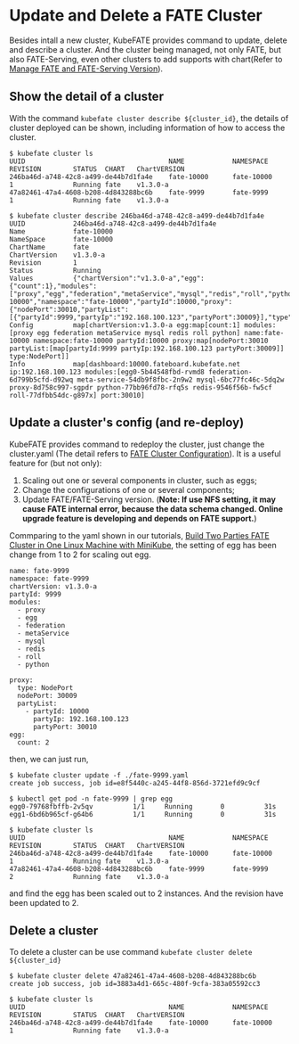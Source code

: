 # Update and Delete a FATE Cluster
Besides intall a new cluster, KubeFATE provides command to update, delete and describe a cluster. And the cluster being managed, not only FATE, but also FATE-Serving, even other clusters to add supports with chart(Refer to [Manage FATE and FATE-Serving Version](./Manage_FATE_and_FATE-Serving_Version.md)).

## Show the detail of a cluster
With the command `kubefate cluster describe ${cluster_id}`, the details of cluster deployed can be shown, including information of how to access the cluster.

```
$ kubefate cluster ls
UUID                                    NAME            NAMESPACE       REVISION        STATUS  CHART   ChartVERSION
246ba46d-a748-42c8-a499-de44b7d1fa4e    fate-10000      fate-10000      1               Running fate    v1.3.0-a
47a82461-47a4-4608-b208-4d843288bc6b    fate-9999       fate-9999       1               Running fate    v1.3.0-a

$ kubefate cluster describe 246ba46d-a748-42c8-a499-de44b7d1fa4e
UUID            246ba46d-a748-42c8-a499-de44b7d1fa4e                                                                                                                                                                                                        
Name            fate-10000                                                                                                                                                                                                                                  
NameSpace       fate-10000                                                                                                                                                                                                                                  
ChartName       fate                                                                                                                                                                                                                                        
ChartVersion    v1.3.0-a                                                                                                                                                                                                                                    
Revision        1                                                                                                                                                                                                                                           
Status          Running                                                                                                                                                                                                                                     
Values          {"chartVersion":"v1.3.0-a","egg":{"count":1},"modules":["proxy","egg","federation","metaService","mysql","redis","roll","python"],"name":"fate-10000","namespace":"fate-10000","partyId":10000,"proxy":{"nodePort":30010,"partyList":[{"partyId":9999,"partyIp":"192.168.100.123","partyPort":30009}],"type":"NodePort"}}
Config          map[chartVersion:v1.3.0-a egg:map[count:1] modules:[proxy egg federation metaService mysql redis roll python] name:fate-10000 namespace:fate-10000 partyId:10000 proxy:map[nodePort:30010 partyList:[map[partyId:9999 partyIp:192.168.100.123 partyPort:30009]] type:NodePort]]
Info            map[dashboard:10000.fateboard.kubefate.net ip:192.168.100.123 modules:[egg0-5b44548fbd-rvmd8 federation-6d799b5cfd-d92wq meta-service-54db9f8fbc-2n9w2 mysql-6bc77fc46c-5dq2w proxy-8d758c997-sgpdr python-77bb96fd78-rfq5s redis-9546f56b-fw5cf roll-77dfbb54dc-g897x] port:30010]

```

## Update a cluster's config (and re-deploy)
KubeFATE provides command to redeploy the cluster, just change the cluster.yaml (The detail refers to [FATE Cluster Configuration](./configurations/FATE_cluster_configuration.md)). It is a useful feature for (but not only): 
1. Scaling out one or several components in cluster, such as eggs;
2. Change the configurations of one or several components;
3. Update FATE/FATE-Serving version. (**Note: If use NFS setting, it may cause FATE internal error, because the data schema changed. Online upgrade feature is developing and depends on FATE support.**)

Commparing to the yaml shown in our tutorials, [Build Two Parties FATE Cluster in One Linux Machine with MiniKube](./tutorials/Build_Two_Parties_FATE_Cluster_in_One_Linux_Machine_with_MiniKube.md), the setting of egg has been change from 1 to 2 for scaling out egg.
```
name: fate-9999
namespace: fate-9999
chartVersion: v1.3.0-a
partyId: 9999
modules:
  - proxy
  - egg
  - federation
  - metaService
  - mysql
  - redis
  - roll
  - python

proxy:
  type: NodePort
  nodePort: 30009
  partyList:
    - partyId: 10000
      partyIp: 192.168.100.123
      partyPort: 30010
egg:
  count: 2
```

then, we can just run,
```
$ kubefate cluster update -f ./fate-9999.yaml
create job success, job id=e8f5440c-a245-44f8-856d-3721efd9c9cf

$ kubectl get pod -n fate-9999 | grep egg
egg0-79768fbffb-2v5qv          1/1     Running       0          31s
egg1-6bd6b965cf-g64b6          1/1     Running       0          31s

$ kubefate cluster ls
UUID                                    NAME            NAMESPACE       REVISION        STATUS  CHART   ChartVERSION
246ba46d-a748-42c8-a499-de44b7d1fa4e    fate-10000      fate-10000      1               Running fate    v1.3.0-a
47a82461-47a4-4608-b208-4d843288bc6b    fate-9999       fate-9999       2               Running fate    v1.3.0-a
```

and find the egg has been scaled out to 2 instances. And the revision have been updated to 2. 

## Delete a cluster
To delete a cluster can be use command `kubefate cluster delete ${cluster_id}`
```
$ kubefate cluster delete 47a82461-47a4-4608-b208-4d843288bc6b
create job success, job id=3883a4d1-665c-480f-9cfa-383a05592cc3

$ kubefate cluster ls
UUID                                    NAME            NAMESPACE       REVISION        STATUS  CHART   ChartVERSION
246ba46d-a748-42c8-a499-de44b7d1fa4e    fate-10000      fate-10000      1               Running fate    v1.3.0-a
```